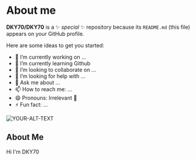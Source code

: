 # About me


**DKY70/DKY70** is a ✨ _special_ ✨ repository because its `README.md` (this file) appears on your GitHub profile.

Here are some ideas to get you started:

- 🔭 I’m currently working on ...
- 🌱 I’m currently learning Github
- 👯 I’m looking to collaborate on ...
- 🤔 I’m looking for help with ...
- 💬 Ask me about ...
- 📫 How to reach me: ...
- 😄 Pronouns: Irrelevant 🤪
- ⚡ Fun fact: ...

<picture>
 <source media="(prefers-color-scheme: dark)" srcset="https://www.tegdainty.com/wp-content/uploads/2023/10/IronMaiden_2400x900_tegd-1-1600x600.jpg">
 <source media="(prefers-color-scheme: light)" srcset="https://www.sideshow.com/storage/product-images/300845/iron-maiden-the-trooper-eddie_iron-maiden_gallery_646bb97748d97.jpg">
 <img alt="YOUR-ALT-TEXT" src="YOUR-DEFAULT-IMAGE">
</picture>

## About Me

Hi I'm DKY70
